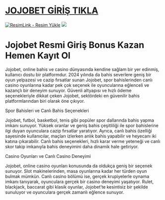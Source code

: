 # <a href="https://jojabet1433.com/tr/">JOJOBET GİRİŞ TIKLA</a>

<meta charset="UTF-8">
    <meta name="viewport" content="width=device-width, initial-scale=1.0">
</head>
<body>
<a href="https://jojabet1433.com/tr/" title="ResimLink - Resim Yükle"><img src="https://r.resimlink.com/nLk2ORyP.jpg" title="ResimLink - Resim Yükle" alt="ResimLink - Resim Yükle"></a>
<a href="https://jojabet1433.com/tr/">
    <img src="https://r.resimlink.com/cIsTDQheZb.jpg" />
</a>
</a>
  
  # Jojobet Resmi Giriş Bonus Kazan Hemen Kayıt Ol
Jojobet, online bahis ve casino dünyasında kendine sağlam bir yer edinmiş, kullanıcı dostu bir platformdur. 2024 yılında da bahis severlere geniş bir oyun yelpazesi ve cazip fırsatlar sunan Jojobet, spor bahislerinden canlı casino oyunlarına kadar pek çok seçenek ile oyuncularına eğlenceli ve kazançlı bir deneyim sunuyor. Güvenli altyapısı ve hızlı ödeme seçenekleriyle dikkat çeken Jojobet, sektördeki en güvenilir bahis platformlarından biri olarak öne çıkıyor.

Spor Bahisleri ve Canlı Bahis Seçenekleri

Jojobet, futbol, basketbol, tenis gibi popüler spor dallarında bahis yapma imkanı sunuyor. Yüksek oranlar ve geniş bahis çeşitliliği ile spor bahislerine ilgi duyan oyunculara cazip fırsatlar yaratıyor. Ayrıca, canlı bahis özelliği sayesinde kullanıcılar, maçları izlerken anlık bahis yapabilir ve heyecanı iki katına çıkarabilir. Canlı bahis seçenekleri, hızlı karar verme yeteneği ve canlı skor takip imkanıyla bahis deneyimini daha dinamik hale getiriyor.

Casino Oyunları ve Canlı Casino Deneyimi

Jojobet, online casino oyunları konusunda da oldukça geniş bir seçenek sunuyor. Slot makinelerinden, masa oyunlarına kadar her türden oyun bulmak mümkün. Canlı casino bölümü ise, gerçek krupiyelerle oynama imkanı tanıyarak, oyunculara gerçek bir casino deneyimi yaşatıyor. Rulet, blackjack, baccarat gibi klasik oyunlar, Jojobet’te kesintisiz bir şekilde sunuluyor ve oyunculara gerçek zamanlı eğlence sunuyor.
